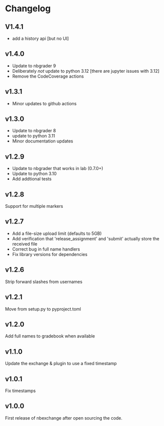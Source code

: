 # Changelog

## V1.4.1

* add a history api [but no UI]

## v1.4.0

* Update to nbgrader 9
* Deliberately *not* update to python 3.12 [there are jupyter issues with 3.12]
* Remove the CodeCoverage actions

## v1.3.1

* Minor updates to github actions

## v1.3.0

* Update to nbgrader 8
* update to python 3.11
* Minor documentation updates

## v1.2.9

* Update to nbgrader that works in lab (0.7.0+)
* Update to python 3.10
* Add addtional tests

## v1.2.8

Support for multiple markers

## v1.2.7

* Add a file-size upload limit (defaults to 5GB)
* Add verification that 'release_assignment' and 'submit' actually store the received file
* Correct bug in full name handlers
* Fix library versions for dependencies

## v1.2.6

Strip forward slashes from usernames

## v1.2.1

Move from setup.py to pyproject.toml

## v1.2.0

Add full names to gradebook when available

## v1.1.0

Update the exchange & plugin to use a fixed timestamp

## v1.0.1

Fix timestamps

## v1.0.0

First release of nbexchange after open sourcing the code.
